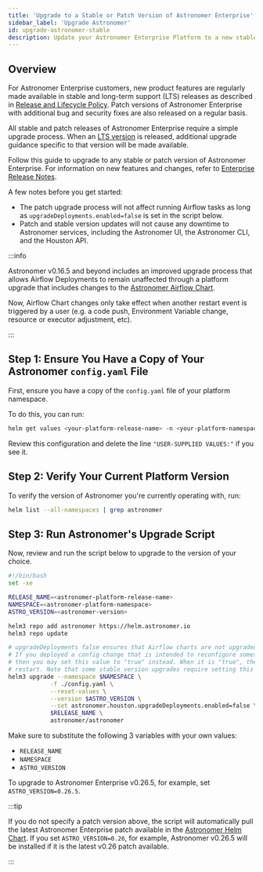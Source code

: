 ```yaml
---
title: 'Upgrade to a Stable or Patch Version of Astronomer Enterprise'
sidebar_label: 'Upgrade Astronomer'
id: upgrade-astronomer-stable
description: Update your Astronomer Enterprise Platform to a new stable or patch version.
---
```


## Overview

For Astronomer Enterprise customers, new product features are regularly made available in stable and long-term support (LTS) releases as described in [Release and Lifecycle Policy](release-lifecycle-policy.md). Patch versions of Astronomer Enterprise with additional bug and security fixes are also released on a regular basis.

All stable and patch releases of Astronomer Enterprise require a simple upgrade process. When an [LTS version](release-lifecycle-policy.md#release-channels) is released, additional upgrade guidance specific to that version will be made available.

Follow this guide to upgrade to any stable or patch version of Astronomer Enterprise. For information on new features and changes, refer to [Enterprise Release Notes](release-notes.md).

A few notes before you get started:
- The patch upgrade process will not affect running Airflow tasks as long as `upgradeDeployments.enabled=false` is set in the script below.
- Patch and stable version updates will not cause any downtime to Astronomer services, including the Astronomer UI, the Astronomer CLI, and the Houston API.

:::info

Astronomer v0.16.5 and beyond includes an improved upgrade process that allows Airflow Deployments to remain unaffected through a platform upgrade that includes changes to the [Astronomer Airflow Chart](https://github.com/astronomer/airflow-chart).

Now, Airflow Chart changes only take effect when another restart event is triggered by a user (e.g. a code push, Environment Variable change, resource or executor adjustment, etc).

:::

## Step 1: Ensure You Have a Copy of Your Astronomer `config.yaml` File

First, ensure you have a copy of the `config.yaml` file of your platform namespace.

To do this, you can run:

```sh
helm get values <your-platform-release-name> -n <your-platform-namespace>  > config.yaml
```

Review this configuration and delete the line `"USER-SUPPLIED VALUES:"` if you see it.

## Step 2: Verify Your Current Platform Version

To verify the version of Astronomer you're currently operating with, run:

```sh
helm list --all-namespaces | grep astronomer
```

## Step 3: Run Astronomer's Upgrade Script

Now, review and run the script below to upgrade to the version of your choice.

```sh
#!/bin/bash
set -xe

RELEASE_NAME=<astronomer-platform-release-name>
NAMESPACE=<astronomer-platform-namespace>
ASTRO_VERSION=<astronomer-version>

helm3 repo add astronomer https://helm.astronomer.io
helm3 repo update

# upgradeDeployments false ensures that Airflow charts are not upgraded when this script is ran
# If you deployed a config change that is intended to reconfigure something inside Airflow,
# then you may set this value to "true" instead. When it is "true", then each Airflow chart will
# restart. Note that some stable version upgrades require setting this value to true regardless of your own configuration.
helm3 upgrade --namespace $NAMESPACE \
            -f ./config.yaml \
            --reset-values \
            --version $ASTRO_VERSION \
            --set astronomer.houston.upgradeDeployments.enabled=false \
            $RELEASE_NAME \
            astronomer/astronomer
```

Make sure to substitute the following 3 variables with your own values:

- `RELEASE_NAME`
- `NAMESPACE`
- `ASTRO_VERSION`

To upgrade to Astronomer Enterprise v0.26.5, for example, set `ASTRO_VERSION=0.26.5`.

:::tip

If you do not specify a patch version above, the script will automatically pull the latest Astronomer Enterprise patch available in the [Astronomer Helm Chart](https://github.com/astronomer/astronomer/releases). If you set `ASTRO_VERSION=0.26`, for example, Astronomer v0.26.5 will be installed if it is the latest v0.26 patch available.

:::
